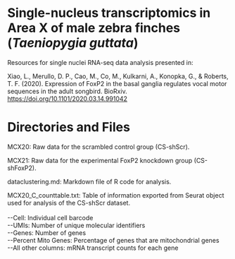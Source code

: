 # Single-nucleus transcriptomics in Area X of male zebra finches (_Taeniopygia guttata_)
Resources for single nuclei RNA-seq data analysis presented in:

Xiao, L., Merullo, D. P., Cao, M., Co, M., Kulkarni, A., Konopka, G., & Roberts, T. F. (2020). Expression of FoxP2 in the basal ganglia regulates vocal motor sequences in the adult songbird. BioRxiv. https://doi.org/10.1101/2020.03.14.991042

# Directories and Files

MCX20: Raw data for the scrambled control group (CS-shScr).

MCX21: Raw data for the experimental FoxP2 knockdown group (CS-shFoxP2).

dataclustering.md: Markdown file of R code for analysis.

MCX20_C_counttable.txt: Table of information exported from Seurat object used for analysis of the CS-shScr dataset.<br>     
  --Cell: Individual cell barcode<br>
  --UMIs: Number of unique molecular identifiers<br>
  --Genes: Number of genes<br>
  --Percent Mito Genes: Percentage of genes that are mitochondrial genes<br>
  --All other columns: mRNA transcript counts for each gene<br>
  
